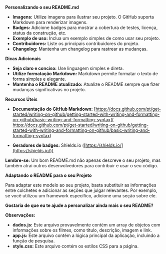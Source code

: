 **Personalizando o seu README.md**

* **Imagens:** Utilize imagens para ilustrar seu projeto. O GitHub suporta Markdown para renderizar imagens.
* **Badges:** Adicione badges para mostrar a cobertura de testes, licença, status da construção, etc.
* **Exemplo de uso:** Inclua um exemplo simples de como usar seu projeto.
* **Contribuidores:** Liste os principais contribuidores do projeto.
* **Changelog:** Mantenha um changelog para rastrear as mudanças.

**Dicas Adicionais**

* **Seja claro e conciso:** Use linguagem simples e direta.
* **Utilize formatação Markdown:** Markdown permite formatar o texto de forma simples e elegante.
* **Mantenha o README atualizado:** Atualize o README sempre que fizer mudanças significativas no projeto.

**Recursos Úteis**

* **Documentação do GitHub Markdown:** [https://docs.github.com/pt/get-started/writing-on-github/getting-started-with-writing-and-formatting-on-github/basic-writing-and-formatting-syntax](   
https://docs.github.com/pt/get-started/writing-on-github/getting-started-with-writing-and-formatting-on-github/basic-writing-and-formatting-syntax)   

* **Geradores de badges:** Shields.io ([https://shields.io/](https://shields.io/))

**Lembre-se:** Um bom README.md não apenas descreve o seu projeto, mas também atrai outros desenvolvedores para contribuir e usar o seu código.

**Adaptando o README para o seu Projeto**

Para adaptar este modelo ao seu projeto, basta substituir as informações entre colchetes e adicionar as seções que julgar relevantes. Por exemplo, se você utilizou um framework específico, adicione uma seção sobre ele.

**Gostaria de que eu te ajude a personalizar ainda mais o seu README?** 

**Observações:**

* **dados.js:** Este arquivo provavelmente contém um array de objetos com informações sobre os filmes, como título, descrição, imagem e link.
* **app.js:** Este arquivo contém a lógica principal da aplicação, incluindo a função de pesquisa.
* **style.css:** Este arquivo contém os estilos CSS para a página.

